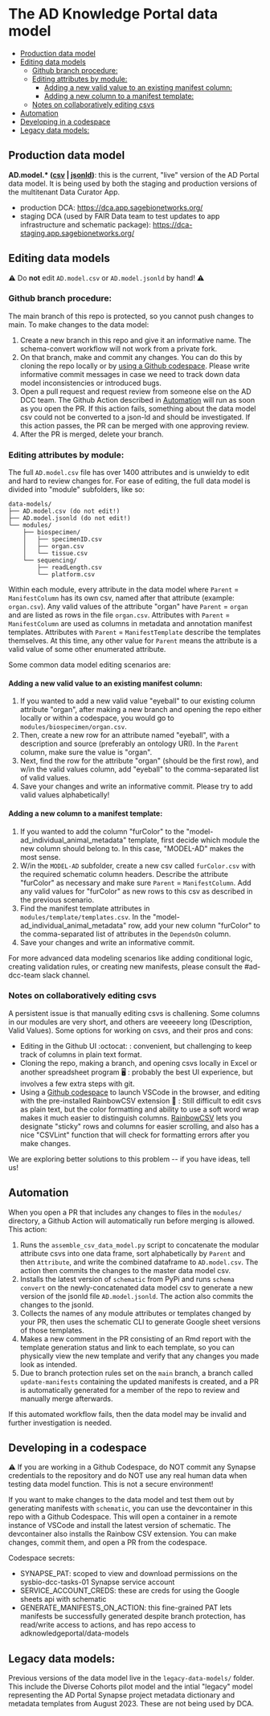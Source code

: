 # The AD Knowledge Portal data model

- [Production data model](#production-data-model)
- [Editing data models](#editing-data-models)
  * [Github branch procedure:](#github-branch-procedure)
  * [Editing attributes by module:](#editing-attributes-by-module)
    + [Adding a new valid value to an existing manifest column:](#adding-a-new-valid-value-to-an-existing-manifest-column)
    + [Adding a new column to a manifest template:](#adding-a-new-column-to-a-manifest-template)
  * [Notes on collaboratively editing csvs](#notes-on-collaboratively-editing-csvs)
- [Automation](#automation)
- [Developing in a codespace](#developing-in-a-codespace)
- [Legacy data models:](#legacy-data-models)            

## Production data model
**AD.model.\* ([csv](https://github.com/adknowledgeportal/data-models/blob/main/AD.model.csv) | [jsonld](https://github.com/adknowledgeportal/data-models/blob/main/AD.model.jsonld))**: this is the current, "live" version of the AD Portal data model. It is being used by both the staging and production versions of the multitenant Data Curator App.

* production DCA: https://dca.app.sagebionetworks.org/
* staging DCA (used by FAIR Data team to test updates to app infrastructure and schematic package): https://dca-staging.app.sagebionetworks.org/

## Editing data models

:warning: Do **not** edit `AD.model.csv` or `AD.model.jsonld` by hand! :warning:

### Github branch procedure:

The main branch of this repo is protected, so you cannot push changes to main. To make changes to the data model:
1. Create a new branch in this repo and give it an informative name. The schema-convert workflow will not work from a private fork.
2. On that branch, make and commit any changes. You can do this by cloning the repo locally or by [using a Github codespace](#developing-in-a-codespace). Please write informative commit messages in case we need to track down data model inconsistencies or introduced bugs.
3. Open a pull request and request review from someone else on the AD DCC team. The Github Action described in [Automation](#automation) will run as soon as you open the PR. If this action fails, something about the data model csv could not be converted to a json-ld and should be investigated. If this action passes, the PR can be merged with one approving review.
4. After the PR is merged, delete your branch.

### Editing attributes by module:

The full `AD.model.csv` file has over 1400 attributes and is unwieldy to edit and hard to review changes for. For ease of editing, the full data model is divided into "module" subfolders, like so:

```
data-models/
├── AD.model.csv (do not edit!)
├── AD.model.jsonld (do not edit!)
└── modules/
    ├── biospecimen/
    │   ├── specimenID.csv
    │   ├── organ.csv
    │   └── tissue.csv
    └── sequencing/
        ├── readLength.csv
        └── platform.csv
```
Within each module, every attribute in the data model where `Parent` = `ManifestColumn` has its own csv, named after that attribute (example: `organ.csv`). Any valid values of the attribute "organ" have `Parent` = `organ` and are listed as rows in the file `organ.csv`. Attributes with `Parent` = `ManifestColumn` are used as columns in metadata and annotation manifest templates. Attributes with `Parent` = `ManifestTemplate` describe the templates themselves. At this time, any other value for `Parent` means the attribute is a valid value of some other enumerated attribute. 

Some common data model editing scenarios are:

#### Adding a new valid value to an existing manifest column: 
1. If you wanted to add a new valid value "eyeball" to our existing column attribute "organ", after making a new branch and opening the repo either locally or within a codespace, you would go to `modules/biospecimen/organ.csv`.
2. Then, create a new row for an attribute named "eyeball", with a description and source (preferably an ontology URI). In the `Parent` column, make sure the value is "organ".
3. Next, find the row for the attribute "organ" (should be the first row), and w/in the valid values column, add "eyeball" to the comma-separated list of valid values.
4. Save your changes and write an informative commit. Please try to add valid values alphabetically!
   
#### Adding a new column to a manifest template: 
1. If you wanted to add the column "furColor" to the "model-ad_individual_animal_metadata" template, first decide which module the new column should belong to. In this case, "MODEL-AD" makes the most sense.
2. W/in the `MODEL-AD` subfolder, create a new csv called `furColor.csv` with the required schematic column headers. Describe the attribute "furColor" as necessary and make sure `Parent` = `ManifestColumn`. Add any valid values for "furColor" as new rows to this csv as described in the previous scenario.
3. Find the manifest template attributes in `modules/template/templates.csv`. In the "model-ad_individual_animal_metadata" row, add your new column "furColor" to the comma-separated list of attributes in the `DependsOn` column.
4. Save your changes and write an informative commit.

For more advanced data modeling scenarios like adding conditional logic, creating validation rules, or creating new manifests, please consult the #ad-dcc-team slack channel.

### Notes on collaboratively editing csvs

A persistent issue is that manually editing csvs is challening. Some columns in our modules are very short, and others are veeeeery long (Description, Valid Values). Some options for working on csvs, and their pros and cons:

- Editing in the Github UI :octocat: : convenient, but challenging to keep track of columns in plain text format. 
- Cloning the repo, making a branch, and opening csvs locally in Excel or another spreadsheet program 🖥️ : probably the best UI experience, but involves a few extra steps with git.
- Using a [Github codespace](#developing-in-a-codespace) to launch VSCode in the browser, and editing with the pre-installed RainbowCSV extension 🌈 : Still difficult to edit csvs as plain text, but the color formatting and ability to use a soft word wrap makes it much easier to distinguish columns. [RainbowCSV](https://marketplace.visualstudio.com/items?itemName=mechatroner.rainbow-csv) lets you designate "sticky" rows and columns for easier scrolling, and also has a nice "CSVLint" function that will check for formatting errors after you make changes.

We are exploring better solutions to this problem -- if you have ideas, tell us!

## Automation

When you open a PR that includes any changes to files in the `modules/` directory, a Github Action will automatically run before merging is allowed. This action:
1. Runs the `assemble_csv_data_model.py` script to concatenate the modular attribute csvs into one data frame, sort alphabetically by `Parent` and then `Attribute`, and write the combined dataframe to `AD.model.csv`. The action then commits the changes to the master data model csv.
2. Installs the latest version of `schematic` from PyPi and runs `schema convert` on the newly-concatenated data model csv to generate a new version of the jsonld file `AD.model.jsonld`. The action also commits the changes to the jsonld.
3. Collects the names of any module attributes or templates changed by your PR, then uses the schematic CLI to generate Google sheet versions of those templates.
4. Makes a new comment in the PR consisting of an Rmd report with the template generation status and link to each template, so you can physically view the new template and verify that any changes you made look as intended.
5. Due to branch protection rules set on the `main` branch, a branch called `update-manifests` containing the updated manifests is created, and a PR is automatically generated for a member of the repo to review and manually merge afterwards.

If this automated workflow fails, then the data model may be invalid and further investigation is needed. 
   
## Developing in a codespace

:warning: If you are working in a Github Codespace, do NOT commit any Synapse credentials to the repository and do NOT use any real human data when testing data model function. This is not a secure environment!

If you want to make changes to the data model and test them out by generating manifests with `schematic`, you can use the devcontainer in this repo with a Github Codespace. This will open a container in a remote instance of VSCode and install the latest version of schematic. The devcontainer also installs the Rainbow CSV extension. You can make changes, commit them, and open a PR from the codespace. 

Codespace secrets: 
- SYNAPSE_PAT: scoped to view and download permissions on the sysbio-dcc-tasks-01 Synapse service account
- SERVICE_ACCOUNT_CREDS: these are creds for using the Google sheets api with schematic
- GENERATE_MANIFESTS_ON_ACTION: this fine-grained PAT lets manifests be successfully generated despite branch protection, has read/write access to actions, and has repo access to adknowledgeportal/data-models 

## Legacy data models:
Previous versions of the data model live in the `legacy-data-models/` folder. This include the Diverse Cohorts pilot model and the intial "legacy" model representing the AD Portal Synapse project metadata dictionary and metadata templates from August 2023. These are not being used by DCA.
